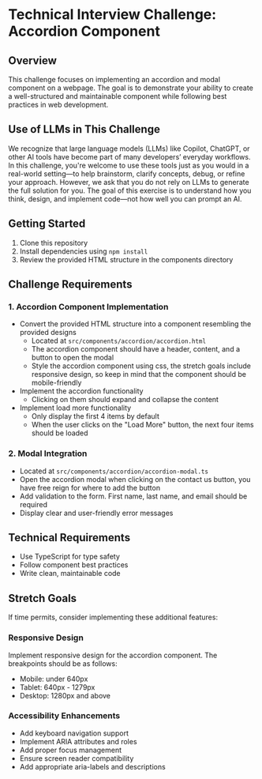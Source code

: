 # Technical Interview Challenge: Accordion Component

## Overview
This challenge focuses on implementing an accordion and modal component on a webpage. The goal is to demonstrate your ability to create a well-structured and maintainable component while following best practices in web development.

## Use of LLMs in This Challenge
We recognize that large language models (LLMs) like Copilot, ChatGPT, or other AI tools have become part of many developers’ everyday workflows. In this challenge, you're welcome to use these tools just as you would in a real-world setting—to help brainstorm, clarify concepts, debug, or refine your approach.
However, we ask that you do not rely on LLMs to generate the full solution for you. The goal of this exercise is to understand how you think, design, and implement code—not how well you can prompt an AI.

## Getting Started
1. Clone this repository
2. Install dependencies using `npm install`
3. Review the provided HTML structure in the components directory

## Challenge Requirements

### 1. Accordion Component Implementation
- Convert the provided HTML structure into a component resembling the provided designs 
    - Located at `src/components/accordion/accordion.html`
    - The accordion component should have a header, content, and a button to open the modal
    - Style the accordion component using css, the stretch goals include responsive design, so keep in mind that the component should be mobile-friendly
- Implement the accordion functionality
    - Clicking on them should expand and collapse the content
- Implement load more functionality
    - Only display the first 4 items by default
    - When the user clicks on the "Load More" button, the next four items should be loaded

### 2. Modal Integration
- Located at `src/components/accordion/accordion-modal.ts`
- Open the accordion modal when clicking on the contact us button, you have free reign for where to add the button
- Add validation to the form. First name, last name, and email should be required
- Display clear and user-friendly error messages

## Technical Requirements
- Use TypeScript for type safety
- Follow component best practices
- Write clean, maintainable code

## Stretch Goals
If time permits, consider implementing these additional features:

### Responsive Design
Implement responsive design for the accordion component. The breakpoints should be as follows:
- Mobile: under 640px
- Tablet: 640px - 1279px
- Desktop: 1280px and above

### Accessibility Enhancements
- Add keyboard navigation support
- Implement ARIA attributes and roles
- Add proper focus management
- Ensure screen reader compatibility
- Add appropriate aria-labels and descriptions
